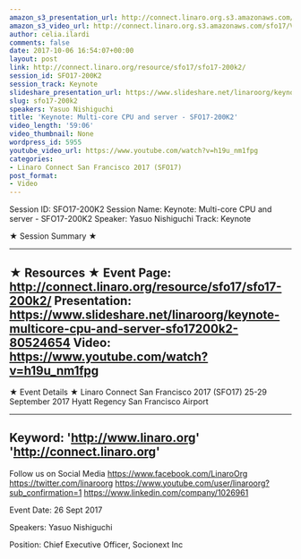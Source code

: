 ```yaml
---
amazon_s3_presentation_url: http://connect.linaro.org.s3.amazonaws.com/sfo17/Presentations/SFO17-200K2.pdf
amazon_s3_video_url: http://connect.linaro.org.s3.amazonaws.com/sfo17/Videos/High%20Performance%20Computing-%20Where%20is%20it%20going%253F%20SFO17-200K1%20%2526%20Multi-core%20CPU%20and%20server%20SFO17-200K2.mp4
author: celia.ilardi
comments: false
date: 2017-10-06 16:54:07+00:00
layout: post
link: http://connect.linaro.org/resource/sfo17/sfo17-200k2/
session_id: SFO17-200K2
session_track: Keynote
slideshare_presentation_url: https://www.slideshare.net/linaroorg/keynote-multicore-cpu-and-server-sfo17200k2-v2
slug: sfo17-200k2
speakers: Yasuo Nishiguchi
title: 'Keynote: Multi-core CPU and server - SFO17-200K2'
video_length: '59:06'
video_thumbnail: None
wordpress_id: 5955
youtube_video_url: https://www.youtube.com/watch?v=h19u_nm1fpg
categories:
- Linaro Connect San Francisco 2017 (SFO17)
post_format:
- Video
---
```


Session ID: SFO17-200K2
Session Name: Keynote: Multi-core CPU and server - SFO17-200K2
Speaker: Yasuo Nishiguchi
Track: Keynote

★ Session Summary ★

---------------------------------------------------
★ Resources ★
Event Page: http://connect.linaro.org/resource/sfo17/sfo17-200k2/
Presentation: https://www.slideshare.net/linaroorg/keynote-multicore-cpu-and-server-sfo17200k2-80524654
Video: https://www.youtube.com/watch?v=h19u_nm1fpg
---------------------------------------------------

★ Event Details ★
Linaro Connect San Francisco 2017 (SFO17)
25-29 September 2017
Hyatt Regency San Francisco Airport

---------------------------------------------------
Keyword:
'http://www.linaro.org'
'http://connect.linaro.org'
---------------------------------------------------
Follow us on Social Media
https://www.facebook.com/LinaroOrg
https://twitter.com/linaroorg
https://www.youtube.com/user/linaroorg?sub_confirmation=1
https://www.linkedin.com/company/1026961

Event Date: 26 Sept 2017

Speakers: Yasuo Nishiguchi

Position: Chief Executive Officer, Socionext Inc
